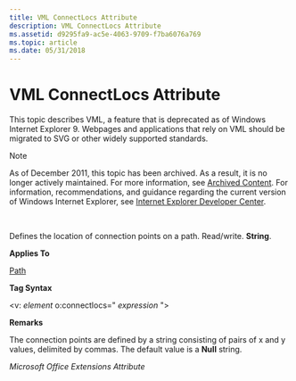 ```yaml
---
title: VML ConnectLocs Attribute
description: VML ConnectLocs Attribute
ms.assetid: d9295fa9-ac5e-4063-9709-f7ba6076a769
ms.topic: article
ms.date: 05/31/2018
---
```


# VML ConnectLocs Attribute

This topic describes VML, a feature that is deprecated as of Windows Internet Explorer 9. Webpages and applications that rely on VML should be migrated to SVG or other widely supported standards.

> [!Note]  
> As of December 2011, this topic has been archived. As a result, it is no longer actively maintained. For more information, see [Archived Content](https://docs.microsoft.com/previous-versions/windows/internet-explorer/ie-developer/). For information, recommendations, and guidance regarding the current version of Windows Internet Explorer, see [Internet Explorer Developer Center](https://msdn.microsoft.com/ie/).

 

Defines the location of connection points on a path. Read/write. **String**.

**Applies To**

[Path](msdn-online-vml-path-element.md)

**Tag Syntax**

<v: *element* o:connectlocs=" *expression* ">

**Remarks**

The connection points are defined by a string consisting of pairs of x and y values, delimited by commas. The default value is a **Null** string.

*Microsoft Office Extensions Attribute*

 

 





